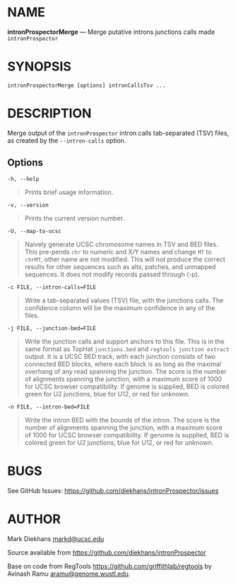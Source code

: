 NAME
====

**intronProspectorMerge** — Merge putative introns junctions calls made `intronProspector`

SYNOPSIS
========

`intronProspectorMerge [options] intronCallsTsv ...`

DESCRIPTION
===========

Merge output of the `intronProspector` intron calls tab-separated (TSV) files, as created by the `--intron-calls` option.


Options
-------

`-h, --help`

> Prints brief usage information.

`-v, --version`

> Prints the current version number.

`-U, --map-to-ucsc`

> Naively generate UCSC chromosome names in TSV and BED files.  This pre-pends `chr` to numeric and X/Y names and change `MT` to `chrMT`, other name are not modified.  This will not produce the correct results for other sequences such as alts, patches, and unmapped sequences.  It does not modify records passed through (-p).

`-c FILE, --intron-calls=FILE`

> Write a tab-separated values (TSV) file, with the junctions calls.  The confidence column will be the maximum confidence in any of the files.

`-j FILE, --junction-bed=FILE`

> Write the junction calls and support anchors to this file.  This is in the same format as TopHat `junctions.bed` and `regtools junction extract` output.  It is a UCSC BED track, with each junction consists of two connected BED blocks, where each block is as long as the maximal overhang of any read spanning the junction. The score is the number of alignments spanning the junction, with a maximum score of 1000 for UCSC browser compatibility.  If genome is supplied, BED is colored green for U2 junctions, blue for U12, or red for unknown.

`-n FILE, --intron-bed=FILE`

> Write the intron BED with the bounds of the intron. The score is the number of alignments spanning the junction, with a maximum score of 1000 for UCSC browser compatibility.  If genome is supplied, BED is colored green for U2 junctions, blue for U12, or red for unknown.

BUGS
====

See GitHub Issues: <https://github.com/diekhans/intronProspector/issues>

AUTHOR
======

Mark Diekhans <markd@ucsc.edu>

Source available from <https://github.com/diekhans/intronProspector>

Base on code from RegTools <https://github.com/griffithlab/regtools>
by Avinash Ramu <aramu@genome.wustl.edu>.

